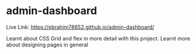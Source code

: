 # admin-dashboard
Live Link: https://ebrahim78652.github.io/admin-dashboard/

Learnt about CSS Grid and flex in more detail with this project. 
Learnt more about designing pages in general
